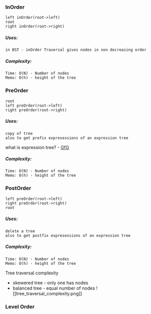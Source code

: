 ### InOrder 
```
left inOrder(root->left)
root
right inOrder(root->right)
```

##### Uses:
	in BST - inOrder Traversal gives nodes in non decreasing order


##### Complexity:
	Time: O(N) - Number of nodes
	Memo: O(h) - height of the tree

### PreOrder 
```
root
left preOrder(root->left)
right preOrder(root->right)
```


##### Uses:
	copy of tree
	also to get prefix expresessions of an expression tree 
what is expression tree? - [GfG](https://www.geeksforgeeks.org/expression-tree/)


##### Complexity:
	Time: O(N) - Number of nodes
	Memo: O(h) - height of the tree

### PostOrder 
```
left preOrder(root->left)
right preOrder(root->right)
root
```


##### Uses:
	delete a tree
	also to get postfix expresessions of an expression tree 


##### Complexity:
	Time: O(N) - Number of nodes
	Memo: O(h) - height of the tree

Tree traversal complexity
- skewered tree - only one has nodes
- balanced tree - equal number of nodes
![[tree_traversal_complexity.png]]

### Level Order